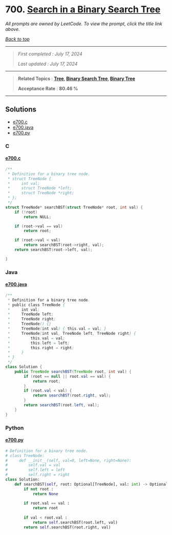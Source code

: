 # 700. [Search in a Binary Search Tree](<https://leetcode.com/problems/search-in-a-binary-search-tree>)

*All prompts are owned by LeetCode. To view the prompt, click the title link above.*

*[Back to top](<../README.md>)*

------

> *First completed : July 17, 2024*
>
> *Last updated : July 17, 2024*

------

> **Related Topics** : **[Tree](<by_topic/Tree.md>), [Binary Search Tree](<by_topic/Binary Search Tree.md>), [Binary Tree](<by_topic/Binary Tree.md>)**
>
> **Acceptance Rate** : **80.46 %**

------

## Solutions

- [e700.c](<../my-submissions/e700.c>)
- [e700.java](<../my-submissions/e700.java>)
- [e700.py](<../my-submissions/e700.py>)
### C
#### [e700.c](<../my-submissions/e700.c>)
```C
/**
 * Definition for a binary tree node.
 * struct TreeNode {
 *     int val;
 *     struct TreeNode *left;
 *     struct TreeNode *right;
 * };
 */
struct TreeNode* searchBST(struct TreeNode* root, int val) {
    if (!root)
        return NULL;

    if (root->val == val)
        return root;

    if (root->val < val)
        return searchBST(root->right, val);
    return searchBST(root->left, val);

}
```

### Java
#### [e700.java](<../my-submissions/e700.java>)
```Java
/**
 * Definition for a binary tree node.
 * public class TreeNode {
 *     int val;
 *     TreeNode left;
 *     TreeNode right;
 *     TreeNode() {}
 *     TreeNode(int val) { this.val = val; }
 *     TreeNode(int val, TreeNode left, TreeNode right) {
 *         this.val = val;
 *         this.left = left;
 *         this.right = right;
 *     }
 * }
 */
class Solution {
    public TreeNode searchBST(TreeNode root, int val) {
        if (root == null || root.val == val) {
            return root;
        }
        if (root.val < val) {
            return searchBST(root.right, val);
        }
        return searchBST(root.left, val);
    }
}
```

### Python
#### [e700.py](<../my-submissions/e700.py>)
```Python
# Definition for a binary tree node.
# class TreeNode:
#     def __init__(self, val=0, left=None, right=None):
#         self.val = val
#         self.left = left
#         self.right = right
class Solution:
    def searchBST(self, root: Optional[TreeNode], val: int) -> Optional[TreeNode]:
        if not root :
            return None
        
        if root.val == val :
            return root
        
        if val < root.val :
            return self.searchBST(root.left, val)
        return self.searchBST(root.right, val)
```

